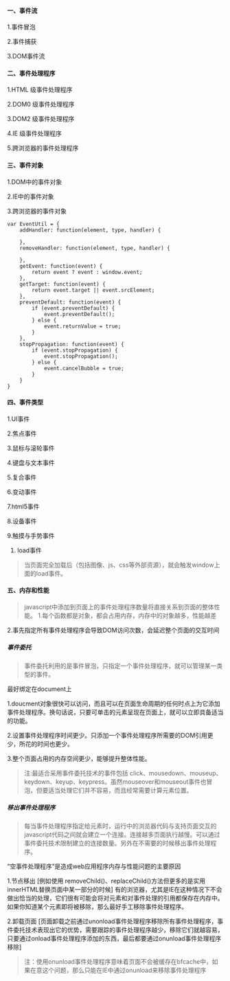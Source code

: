 
#### 一、事件流
1.事件冒泡

2.事件捕获

3.DOM事件流

#### 二、事件处理程序

1.HTML 级事件处理程序

2.DOM0 级事件处理程序

3.DOM2 级事件处理程序

4.IE   级事件处理程序

5.跨浏览器的事件处理程序


#### 三、事件对象

1.DOM中的事件对象

2.IE中的事件对象

3.跨浏览器的事件对象

```
var EventUtil = {
	addHandler: function(element, type, handler) {

	},
	removeHandler: function(element, type, handler) {

	},
	getEvent: function(event) {
		return event ? event : window.event;
	},
	getTarget: function(event) {
		return event.target || event.srcElement;
	},
	preventDefault: function(event) {
		if (event.preventDefault) {
			event.preventDefault();
		} else {
			event.returnValue = true;
		}
	},
	stopPropagation: function(event) {
		if (event.stopPropagation) {
			event.stopPropagation();
		} else {
			event.cancelBubble = true;
		}
	}
}
```

#### 四、事件类型

1.UI事件

2.焦点事件

3.鼠标与滚轮事件

4.键盘与文本事件

5.复合事件

6.变动事件

7.html5事件

8.设备事件

9.触摸与手势事件

1) load事件
> 当页面完全加载后（包括图像、js、css等外部资源），就会触发window上面的load事件。




#### 五、内存和性能

> javascript中添加到页面上的事件处理程序数量将直接关系到页面的整体性能。
1.每个函数都是对象，都会占用内存，内存中的对象越多，性能越差

2.事先指定所有事件处理程序会导致DOM访问次数，会延迟整个页面的交互时间


##### 事件委托
> 事件委托利用的是事件冒泡，只指定一个事件处理程序，就可以管理某一类型的事件。

最好绑定在document上

1.doucment对象很快可以访问，而且可以在页面生命周期的任何时点上为它添加事件处理程序。换句话说，只要可单击的元素呈现在页面上，就可以立即具备适当的功能。

2.设置事件处理程序时间更少。只添加一个事件处理程序所需要的DOM引用更少，所花的时间也更少。

3.整个页面占用的内存空间更少，能够提升整体性能。

> 注:最适合采用事件委托技术的事件包括 click、mousedown、mouseup、keydown、keyup、keypress。虽然mouseover和mouseout事件也冒泡，但要适当处理它们并不容易，而且经常需要计算元素位置。


##### 移出事件处理程序
> 每当事件处理程序指定给元素时，运行中的浏览器代码与支持页面交互的javascript代码之间就会建立一个连接。连接越多页面执行越慢。可以通过事件委托技术限制建立的连接数量。另外在不需要的时候移出事件处理程序。

“空事件处理程序”是造成web应用程序内存与性能问题的主要原因

1.节点移出 [例如使用 removeChild()、replaceChild()方法但更多的是实用innerHTML替换页面中某一部分的时候] 有的浏览器，尤其是IE在这种情况下不会做出恰当的处理，它们很有可能会将对元素和对事件处理的引用都保存在内存中。如果你知道某个元素即将被移除，那么最好手工移除事件处理程序。

2.卸载页面 [页面卸载之前通过unonload事件处理程序移除所有事件处理程序，事件委托技术表现出它的优势，需要跟踪的事件处理程序越少，移除它们就越容易，只要通过onload事件处理程序添加的东西，最后都要通过onunload事件处理程序移除]

> 注：使用onunload事件处理程序意味着页面不会被缓存在bfcache中，如果在意这个问题，那么只能在IE中通过onunload来移除事件处理程序










